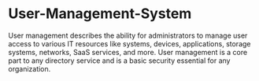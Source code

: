 # User-Management-System
User management describes the ability for administrators to manage user access to various IT resources like systems, devices, applications, storage systems, networks, SaaS services, and more. User management is a core part to any directory service and is a basic security essential for any organization.
